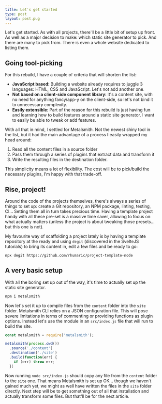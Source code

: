 ```yaml
---
title: Let's get started
type: post
layout: post.pug
---
```

Let's get started. As with all projects, there'll be a little bit of setup up front. As well as a major decision to make: which static site generator to pick. And there are many to pick from. There is even a whole website dedicated to listing them.

Going tool-picking
---

For this rebuild, I have a couple of criteria that will shorten the list:

- **JavaScript based**: Building a website already requires to juggle 3 languages: HTML, CSS and JavaScript. Let's not add another one.
- **Not based on a client-side component library**: It's a content site, with no need for anything fancy/app-y on the client-side, so let's not bind it to unnecessary complexity.
- **Easily extensible**: Part of the reason for this rebuild is just having fun and learning how to build features around a static site generator. I want to easily be able to tweak or add features.

With all that in mind, I settled for Metalsmith. Not the newest shiny tool in the list, but it had the main advantage of a process I easily wrapped my head around:

1. Read all the content files in a source folder
2. Pass them through a series of plugins that extract data and transform it
3. Write the resulting files in the destination folder.

This simplicity means a lot of flexibility. The cost will be to pick/build the necessary plugins, I'm happy with that trade-off.

Rise, project!
---

Around the code of the projects themselves, there's always a series of things to set up: create a Git repository, an NPM package, linting, testing, CI...
Setting them all in turn takes precious time. Having a template project handy with all these pre-set is a massive time saver, allowing to focus on what actually matters (unless the project is about tweaking those presets... but this one is not).

My favourite way of scaffolding a project lately is by having a template repository at the ready and using `degit` (discovered in the SvelteJS tutorials) to bring its content in, edit a few files and be ready to go:

```sh
npx degit https://github.com/rhumaric/project-template-node
```

A very basic setup
---

With all the boring set up out of the way, it's time to actually set up the static site generator.

```sh
npm i metalsmith
```

Now let's set it up to compile files from the `content` folder into the `site` folder. Metalsmith CLI relies on a JSON configuration file. This will pose severe limitations in terms of commenting or providing functions as plugin options. Instead let's use the module in an `src/index.js` file that will run to build the site.

```js
const metalsmith = require('metalsmith');

metalsmith(process.cwd())
  .source('./content')
  .destination('./site')
  .build(function(err) {
    if (err) throw err;
  })
```

Now running `node src/index.js` should copy any file from the `content` folder to the `site` one. That means Metalsmith is set up OK... though we haven't gained much yet, we might as well have written the files in the `site` folder directly. Next step will be to get something out of all that installation and actually transform some files. But that'll be for the next article.
